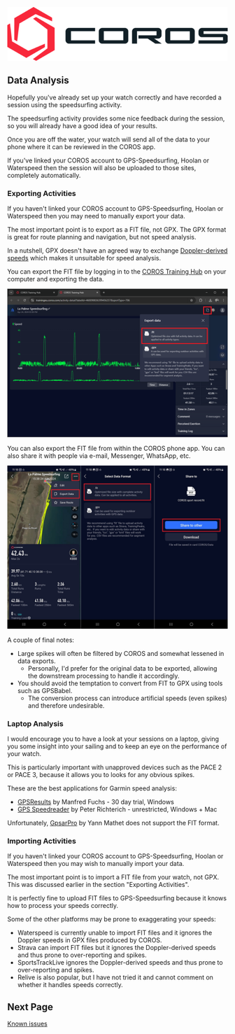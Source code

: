 ![GP3S Logo](../img/COROS_Wearables_Logo.png)



## Data Analysis

Hopefully you've already set up your watch correctly and have recorded a session using the speedsurfing activity.

The speedsurfing activity provides some nice feedback during the session, so you will already have a good idea of your results.

Once you are off the water, your watch will send all of the data to your phone where it can be reviewed in the COROS app.

If you've linked your COROS account to GPS-Speedsurfing, Hoolan or Waterspeed then the session will also be uploaded to those sites, completely automatically.



### Exporting Activities

If you haven't linked your COROS account to GPS-Speedsurfing, Hoolan or Waterspeed then you may need to manually export your data.

The most important point is to export as a FIT file, not GPX. The GPX format is great for route planning and navigation, but not speed analysis.

In a nutshell, GPX doesn't have an agreed way to exchange [Doppler-derived speeds](https://medium.com/@mikeg888/the-importance-of-doppler-b886b14bb65d) which makes it unsuitable for speed analysis.

You can export the FIT file by logging in to the [COROS Training Hub](https://trainingeu.coros.com/admin/views/activities) on your computer and exporting the data.

![export-fit](img/export-fit.png)

You can also export the FIT file from within the COROS phone app. You can also share it with people via e-mail, Messenger, WhatsApp, etc.

![export-app](img/export-app-highlighted.jpg)

A couple of final notes:

- Large spikes will often be filtered by COROS and somewhat lessened in data exports.
  - Personally, I'd prefer for the original data to be exported, allowing the downstream processing to handle it accordingly.
- You should avoid the temptation to convert from FIT to GPX using tools such as GPSBabel.
  - The conversion process can introduce artificial speeds (even spikes) and therefore undesirable.



### Laptop Analysis

I would encourage you to have a look at your sessions on a laptop, giving you some insight into your sailing and to keep an eye on the performance of your watch.

This is particularly important with unapproved devices such as the PACE 2 or PACE 3, because it allows you to looks for any obvious spikes.

These are the best applications for Garmin speed analysis:

- [GPSResults](https://www.gps-speed.com/download_e.html) by Manfred Fuchs - 30 day trial, Windows
- [GPS Speedreader](https://github.com/prichterich/GPS-Speedreader/) by Peter Richterich - unrestricted, Windows + Mac

Unfortunately, [GpsarPro](http://gpsactionreplay.free.fr/index.php?menu=2) by Yann Mathet does not support the FIT format.



### Importing Activities

If you haven't linked your COROS account to GPS-Speedsurfing, Hoolan or Waterspeed then you may wish to manually import your data.

The most important point is to import a FIT file from your watch, not GPX. This was discussed earlier in the section "Exporting Activities".

It is perfectly fine to upload FIT files to GPS-Speedsurfing because it knows how to process your speeds correctly.

Some of the other platforms may be prone to exaggerating your speeds:

- Waterspeed is currently unable to import FIT files and it ignores the Doppler speeds in GPX files produced by COROS.
- Strava can import FIT files but it ignores the Doppler-derived speeds and thus prone to over-reporting and spikes.
- SportsTrackLive ignores the Doppler-derived speeds and thus prone to over-reporting and spikes.
- Relive is also popular, but I have not tried it and cannot comment on whether it handles speeds correctly.



## Next Page

[Known issues](../issues/README.md)
